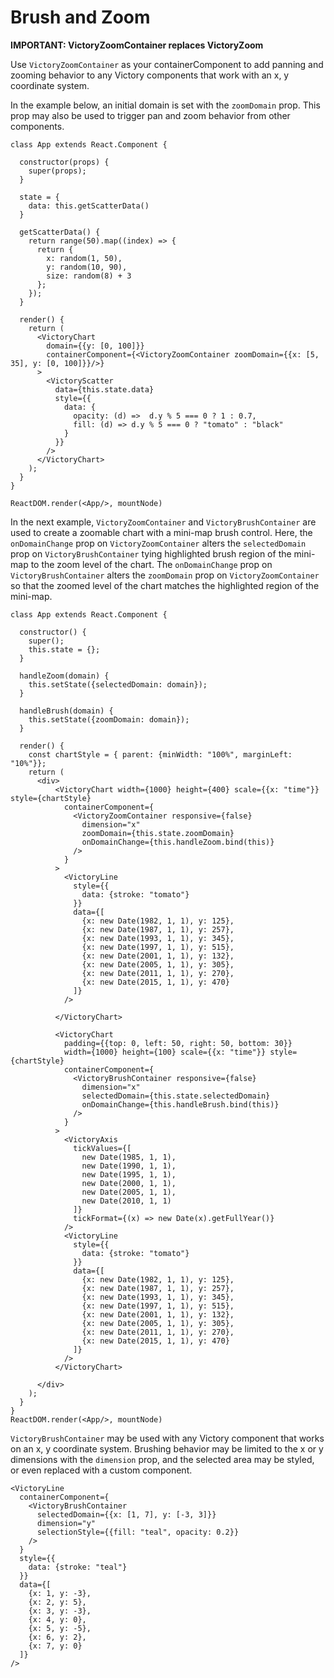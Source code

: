 # Brush and Zoom

**IMPORTANT: VictoryZoomContainer replaces VictoryZoom**

Use `VictoryZoomContainer` as your containerComponent to add panning and zooming behavior to any Victory components that work with an x, y coordinate system.

In the example below, an initial domain is set with the `zoomDomain` prop. This prop may also be used to trigger pan and zoom behavior from other components.

```playground_norender
class App extends React.Component {

  constructor(props) {
    super(props);
  }

  state = {
    data: this.getScatterData()
  }

  getScatterData() {
    return range(50).map((index) => {
      return {
        x: random(1, 50),
        y: random(10, 90),
        size: random(8) + 3
      };
    });
  }

  render() {
    return (
      <VictoryChart
        domain={{y: [0, 100]}}
        containerComponent={<VictoryZoomContainer zoomDomain={{x: [5, 35], y: [0, 100]}}/>}
      >
        <VictoryScatter
          data={this.state.data}
          style={{
            data: {
              opacity: (d) =>  d.y % 5 === 0 ? 1 : 0.7,
              fill: (d) => d.y % 5 === 0 ? "tomato" : "black"
            }
          }}
        />
      </VictoryChart>
    );
  }
}

ReactDOM.render(<App/>, mountNode)
```

In the next example, `VictoryZoomContainer` and `VictoryBrushContainer` are used to create a zoomable chart with a mini-map brush control.
Here, the `onDomainChange` prop on `VictoryZoomContainer` alters the `selectedDomain` prop on `VictoryBrushContainer` tying highlighted brush region of the mini-map to the zoom level of the chart.
The `onDomainChange` prop on `VictoryBrushContainer` alters the `zoomDomain` prop on `VictoryZoomContainer` so that the zoomed level of the chart matches the highlighted region of the mini-map.


```playground_norender
class App extends React.Component {

  constructor() {
    super();
    this.state = {};
  }

  handleZoom(domain) {
    this.setState({selectedDomain: domain});
  }

  handleBrush(domain) {
    this.setState({zoomDomain: domain});
  }

  render() {
    const chartStyle = { parent: {minWidth: "100%", marginLeft: "10%"}};
    return (
      <div>
          <VictoryChart width={1000} height={400} scale={{x: "time"}} style={chartStyle}
            containerComponent={
              <VictoryZoomContainer responsive={false}
                dimension="x"
                zoomDomain={this.state.zoomDomain}
                onDomainChange={this.handleZoom.bind(this)}
              />
            }
          >
            <VictoryLine
              style={{
                data: {stroke: "tomato"}
              }}
              data={[
                {x: new Date(1982, 1, 1), y: 125},
                {x: new Date(1987, 1, 1), y: 257},
                {x: new Date(1993, 1, 1), y: 345},
                {x: new Date(1997, 1, 1), y: 515},
                {x: new Date(2001, 1, 1), y: 132},
                {x: new Date(2005, 1, 1), y: 305},
                {x: new Date(2011, 1, 1), y: 270},
                {x: new Date(2015, 1, 1), y: 470}
              ]}
            />

          </VictoryChart>

          <VictoryChart
            padding={{top: 0, left: 50, right: 50, bottom: 30}}
            width={1000} height={100} scale={{x: "time"}} style={chartStyle}
            containerComponent={
              <VictoryBrushContainer responsive={false}
                dimension="x"
                selectedDomain={this.state.selectedDomain}
                onDomainChange={this.handleBrush.bind(this)}
              />
            }
          >
            <VictoryAxis
              tickValues={[
                new Date(1985, 1, 1),
                new Date(1990, 1, 1),
                new Date(1995, 1, 1),
                new Date(2000, 1, 1),
                new Date(2005, 1, 1),
                new Date(2010, 1, 1)
              ]}
              tickFormat={(x) => new Date(x).getFullYear()}
            />
            <VictoryLine
              style={{
                data: {stroke: "tomato"}
              }}
              data={[
                {x: new Date(1982, 1, 1), y: 125},
                {x: new Date(1987, 1, 1), y: 257},
                {x: new Date(1993, 1, 1), y: 345},
                {x: new Date(1997, 1, 1), y: 515},
                {x: new Date(2001, 1, 1), y: 132},
                {x: new Date(2005, 1, 1), y: 305},
                {x: new Date(2011, 1, 1), y: 270},
                {x: new Date(2015, 1, 1), y: 470}
              ]}
            />
          </VictoryChart>

      </div>
    );
  }
}
ReactDOM.render(<App/>, mountNode)
```

`VictoryBrushContainer` may be used with any Victory component that works on an x, y coordinate system.
Brushing behavior may be limited to the x or y dimensions with the `dimension` prop, and the selected
area may be styled, or even replaced with a custom component.

```playground
<VictoryLine
  containerComponent={
    <VictoryBrushContainer
      selectedDomain={{x: [1, 7], y: [-3, 3]}}
      dimension="y"
      selectionStyle={{fill: "teal", opacity: 0.2}}
    />
  }
  style={{
    data: {stroke: "teal"}
  }}
  data={[
    {x: 1, y: -3},
    {x: 2, y: 5},
    {x: 3, y: -3},
    {x: 4, y: 0},
    {x: 5, y: -5},
    {x: 6, y: 2},
    {x: 7, y: 0}
  ]}
/>
```